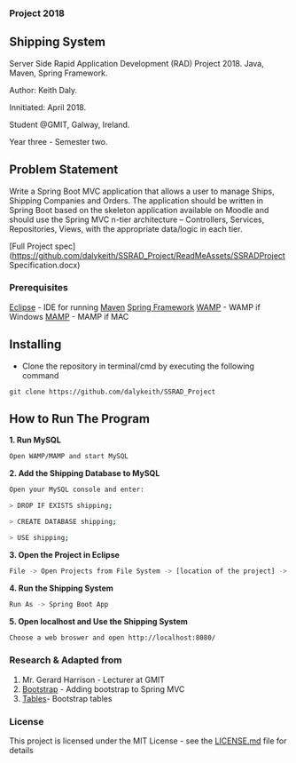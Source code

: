 
### Project 2018
## Shipping System
Server Side Rapid Application Development (RAD) Project 2018. 
Java, Maven, Spring Framework.

Author: Keith Daly.

Innitiated: April 2018.

Student @GMIT, Galway, Ireland. 

Year three - Semester two.

## Problem Statement

Write a Spring Boot MVC application that allows a user to manage Ships, Shipping Companies and Orders. The application should be written in Spring Boot based on the skeleton application available on Moodle and should use the Spring MVC n-tier architecture – Controllers, Services, Repositories, Views, with the appropriate data/logic in each tier.

[Full Project spec](https://github.com/dalykeith/SSRAD_Project/ReadMeAssets/SSRADProject Specification.docx)

### Prerequisites

[Eclipse](http://www.eclipse.org/downloads/packages/eclipse-ide-java-ee-developers/oxygen3a) - IDE for running
[Maven](http://www.eclipse.org/m2e/)
[Spring Framework](https://spring.io/tools/eclipse)
[WAMP](http://www.wampserver.com/en/#download-wrapper) - WAMP if Windows 
[MAMP](https://www.mamp.info/en/) - MAMP if MAC


## Installing

* Clone the repository in terminal/cmd by executing the following command

```
git clone https://github.com/dalykeith/SSRAD_Project
```

## How to Run The Program

**1. Run MySQL**
```bash
Open WAMP/MAMP and start MySQL
```

**2. Add the Shipping Database to MySQL**

```bash
Open your MySQL console and enter:

> DROP IF EXISTS shipping;

> CREATE DATABASE shipping;

> USE shipping;
```

**3. Open the Project in Eclipse**

```bash
File -> Open Projects from File System -> [location of the project] -> Finish
```

**4. Run the Shipping System**

```bash
Run As -> Spring Boot App
```

**5. Open localhost and Use the Shipping System**

```bash
Choose a web broswer and open http://localhost:8080/
```

###  Research & Adapted from

1. Mr. Gerard Harrison - Lecturer at GMIT 
2. [Bootstrap](http://www.littlebigextra.com/add-bootstrap-css-jquery-to-springboot-mvc/) - Adding bootstrap to Spring MVC
3. [Tables](https://getbootstrap.com/docs/4.0/content/tables/)- Bootstrap tables


### License

This project is licensed under the MIT License - see the [LICENSE.md](https://github.com/dalykeith/graph-theory/blob/master/LICENSE) file for details